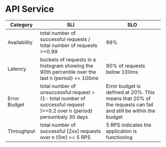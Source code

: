 # API Service

| Category     | SLI | SLO                                                                                                         |
|--------------|-----|-------------------------------------------------------------------------------------------------------------|
| Availability |  total number of successful requests / total number of requests >=0.99  | 99%                                                                                                         |
| Latency      |    buckets of requests in a histogram showing the 90th percentile over the last n {period} <= 100ms | 90% of requests below 100ms                                                                                 |
| Error Budget |   total number of unsuccessful request = (1- total number of successful request )>=0.2 over n {period} persumbaly 30 days | Error budget is defined at 20%. This means that 20% of the requests can fail and still be within the budget |
| Throughput   |   total number of successful [2xx] requests over n {5m} >= 5 RPS  | 5 RPS indicates the application is functioning                                                              |
